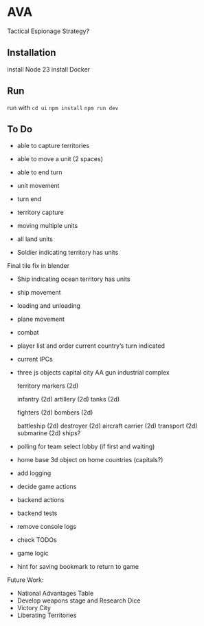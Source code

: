 # AVA

Tactical Espionage Strategy?

## Installation

install Node 23
install Docker

## Run

run with
`cd ui`
`npm install`
`npm run dev`

## To Do

-   able to capture territories
-   able to move a unit (2 spaces)
-   able to end turn

-   unit movement
-   turn end
-   territory capture
-   moving multiple units
-   all land units
-   Soldier indicating territory has units

Final tile fix in blender

-   Ship indicating ocean territory has units
-   ship movement
-   loading and unloading
-   plane movement

-   combat

-   player list and order
    current country’s turn indicated
-   current IPCs

-   three js objects
    capital city
    AA gun
    industrial complex

    territory markers (2d)

    infantry (2d)
    artillery (2d)
    tanks (2d)

    fighters (2d)
    bombers (2d)

    battleship (2d)
    destroyer (2d)
    aircraft carrier (2d)
    transport (2d)
    submarine (2d)
    ships?

-   polling for team select lobby (if first and waiting)

-   home base 3d object on home countries (capitals?)

-   add logging
-   decide game actions
-   backend actions
-   backend tests

-   remove console logs
-   check TODOs

-   game logic
-   hint for saving bookmark to return to game

Future Work:

-   National Advantages Table
-   Develop weapons stage and Research Dice
-   Victory City
-   Liberating Territories
